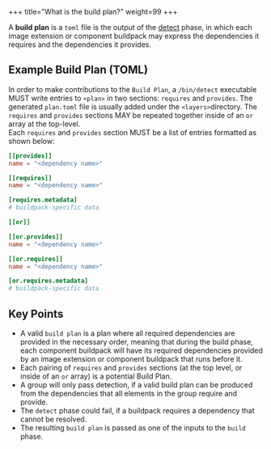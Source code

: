 +++
title="What is the build plan?"
weight=99
+++

A **build plan** is a `toml` file is the output of the [detect](https://buildpacks.io/docs/for-buildpack-authors/concepts/lifecycle-phases/#phase-2-detect) phase, in which each image extension or component buildpack may express the dependencies it requires and the dependencies it provides.

<!--more-->

## Example Build Plan (TOML)

In order to make contributions to the `Build Plan`, a `/bin/detect` executable MUST write entries to `<plan>` in two sections: `requires` and `provides`. The generated `plan.toml` file is usually added under the `<layers>`directory.
The `requires` and `provides` sections MAY be repeated together inside of an `or` array at the top-level.  
Each `requires` and `provides` section MUST be a list of entries formatted as shown below:

```toml
[[provides]]
name = "<dependency name>"

[[requires]]
name = "<dependency name>"

[requires.metadata]
# buildpack-specific data

[[or]]

[[or.provides]]
name = "<dependency name>"

[[or.requires]]
name = "<dependency name>"

[or.requires.metadata]
# buildpack-specific data

```  

## Key Points
  
* A valid `build plan` is a plan where all required dependencies are provided in the necessary order, meaning that during the build phase, each component buildpack will have its required dependencies provided by an image extension or component buildpack that runs before it.
* Each pairing of `requires` and `provides` sections (at the top level, or inside of an `or` array) is a potential Build Plan.
* A group will only pass detection, if a valid build plan can be produced from the dependencies that all elements in the group require and provide.
* The `detect` phase could fail, if a buildpack requires a dependency that cannot be resolved.  
* The resulting `build plan` is passed as one of the inputs to the `build` phase.
